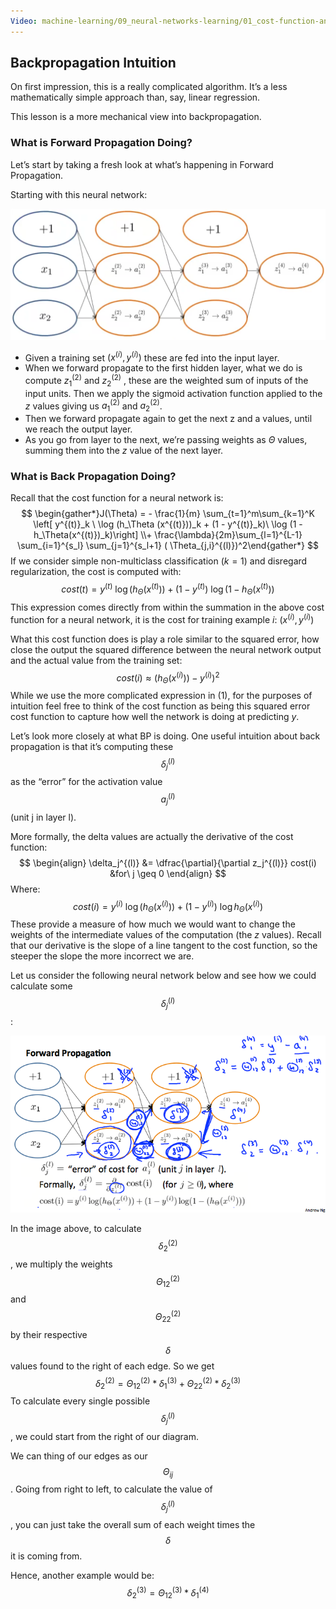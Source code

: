```yaml
---
Video: machine-learning/09_neural-networks-learning/01_cost-function-and-backpropagation/05_backpropagation-intuition.mp4
---
```


## Backpropagation Intuition

On first impression, this is a really complicated algorithm. It’s a less mathematically simple approach than, say, linear regression.

This lesson is a more mechanical view into backpropagation.

### What is Forward Propagation Doing?

Let’s start by taking a fresh look at what’s happening in Forward Propagation.

Starting with this neural network:

<img src="03-backpropagation-intuition.assets/image-20210430201903955.png" alt="image-20210430201903955" style="zoom:50%;" />

* Given a training set $(x^{(i)}, y^{(i)})$ these are fed into the input layer.
* When we forward propagate to the first hidden layer, what we do is compute $z^{(2)}_1$ and $z^{(2)}_2$ , these are the weighted sum of inputs of the input units.  Then we apply the sigmoid activation function applied to the $z$ values giving us $a^{(2)}_1$ and $a^{(2)}_2$.
* Then we forward propagate again to get the next z and a values, until we reach the output layer.
* As you go from layer to the next, we’re passing weights as $\Theta$ values, summing them into the $z$ value of the next layer.

### What is Back Propagation Doing?

Recall that the cost function for a neural network is:
$$
\begin{gather*}J(\Theta) = - \frac{1}{m} \sum_{t=1}^m\sum_{k=1}^K \left[ y^{(t)}_k \ \log (h_\Theta (x^{(t)}))_k + (1 - y^{(t)}_k)\ \log (1 - h_\Theta(x^{(t)})_k)\right] \\+ \frac{\lambda}{2m}\sum_{l=1}^{L-1} \sum_{i=1}^{s_l} \sum_{j=1}^{s_l+1} ( \Theta_{j,i}^{(l)})^2\end{gather*}
$$
If we consider simple non-multiclass classification ($k = 1$) and disregard regularization, the cost is computed with:
$$
cost(t) =y^{(t)} \ \log (h_\Theta (x^{(t)})) + (1 - y^{(t)})\ \log (1 - h_\Theta(x^{(t)}))
$$
This expression comes directly from within the summation in the above cost function for a neural network, it is the cost for training example $i$: $(x^{(i)}, y^{(i)})$

What this cost function does is play a role similar to the squared error, how close the output the squared difference between the neural network output and the actual value from the training set:
$$
cost(i) \approx (h_\Theta(x^{(i)}))-y^{(i)})^2
$$
While we use the more complicated expression in (1), for the purposes of intuition feel free to think of the cost function as being this squared error cost function  to capture how well the network is doing at predicting $y$.

Let’s look more closely at what BP is doing.  One useful intuition about back propagation is that it’s computing these $$\delta_j^{(l)}$$ as the “error” for the activation value $$a^{(l)}_j$$ (unit j in layer l). 

More formally, the delta values are actually the derivative of the cost function:
$$
\begin{align}
\delta_j^{(l)} &= \dfrac{\partial}{\partial z_j^{(l)}} cost(i) &for\ j \geq 0
\end{align}
$$
Where:
$$
cost(i) = y^{(i)} \ \log (h_\Theta (x^{(i)})) + (1 - y^{(i)})\ \log h_\Theta(x^{(i)})
$$
These provide a measure of how much we would want to change the weights of the intermediate values of the computation (the $z$ values). Recall that our derivative is the slope of a line tangent to the cost function, so the steeper the slope the more incorrect we are.

Let us consider the following neural network below and see how we could calculate some $$\delta_j^{(l)}$$:

![img](03-backpropagation-intuition.assets/qc309rdcEea4MxKdJPaTxA_324034f1a3c3a3be8e7c6cfca90d3445_fixx.png)

In the image above, to calculate $$\delta_2^{(2)}$$, we multiply the weights $$\Theta_{12}^{(2)}$$ and $$\Theta_{22}^{(2)}$$ by their respective $$\delta$$ values found to the right of each edge. So we get 
$$
\delta_2^{(2)}=\Theta_{12}^{(2)}*\delta_1^{(3)}+\Theta_{22}^{(2)}*\delta_2^{(3)}
$$
To calculate every single possible $$\delta_j^{(l)}$$, we could start from the right of our diagram.

We can thing of our edges as our $$\Theta_{ij}$$. Going from right to left, to calculate the value of $$\delta_j^{(l)}$$, you can just take the overall sum of each weight times the $$\delta$$ it is coming from.

Hence, another example would be:
$$
\delta_2^{(3)}=\Theta_{12}^{(3)}*\delta_1^{(4)}
$$